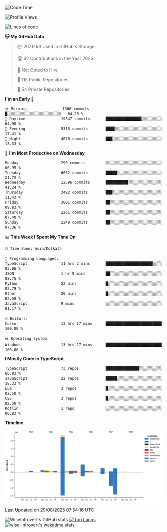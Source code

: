 <!--START_SECTION:waka-->
![Code Time](http://img.shields.io/badge/Code%20Time-2%2C467%20hrs%2056%20mins-blue)

![Profile Views](http://img.shields.io/badge/Profile%20Views-0-blue)

![Lines of code](https://img.shields.io/badge/From%20Hello%20World%20I%27ve%20Written-4.1%20million%20lines%20of%20code-blue)

**🐱 My GitHub Data** 

> 📦 207.9 kB Used in GitHub's Storage 
 > 
> 🏆 62 Contributions in the Year 2025
 > 
> 🚫 Not Opted to Hire
 > 
> 📜 115 Public Repositories 
 > 
> 🔑 54 Private Repositories 
 > 
**I'm an Early 🐤** 

```text
🌞 Morning                1306 commits        █░░░░░░░░░░░░░░░░░░░░░░░░   04.28 % 
🌆 Daytime                19847 commits       ████████████████░░░░░░░░░   64.98 % 
🌃 Evening                5318 commits        ████░░░░░░░░░░░░░░░░░░░░░   17.41 % 
🌙 Night                  4070 commits        ███░░░░░░░░░░░░░░░░░░░░░░   13.33 % 
```
📅 **I'm Most Productive on Wednesday** 

```text
Monday                   290 commits         ░░░░░░░░░░░░░░░░░░░░░░░░░   00.95 % 
Tuesday                  6652 commits        █████░░░░░░░░░░░░░░░░░░░░   21.78 % 
Wednesday                12596 commits       ██████████░░░░░░░░░░░░░░░   41.24 % 
Thursday                 3492 commits        ███░░░░░░░░░░░░░░░░░░░░░░   11.43 % 
Friday                   3001 commits        ██░░░░░░░░░░░░░░░░░░░░░░░   09.83 % 
Saturday                 2261 commits        ██░░░░░░░░░░░░░░░░░░░░░░░   07.40 % 
Sunday                   2249 commits        ██░░░░░░░░░░░░░░░░░░░░░░░   07.36 % 
```


📊 **This Week I Spent My Time On** 

```text
🕑︎ Time Zone: Asia/Kolkata

💬 Programming Languages: 
TypeScript               11 hrs 2 mins       █████████████████████░░░░   83.06 % 
JSON                     1 hr 9 mins         ██░░░░░░░░░░░░░░░░░░░░░░░   08.75 % 
Python                   22 mins             █░░░░░░░░░░░░░░░░░░░░░░░░   02.79 % 
Other                    20 mins             █░░░░░░░░░░░░░░░░░░░░░░░░   02.58 % 
JavaScript               9 mins              ░░░░░░░░░░░░░░░░░░░░░░░░░   01.17 % 

🔥 Editors: 
Cursor                   13 hrs 17 mins      █████████████████████████   100.00 % 

💻 Operating System: 
Windows                  13 hrs 17 mins      █████████████████████████   100.00 % 
```

**I Mostly Code in TypeScript** 

```text
TypeScript               73 repos            ███████████████░░░░░░░░░░   60.83 % 
JavaScript               22 repos            █████░░░░░░░░░░░░░░░░░░░░   18.33 % 
Lua                      3 repos             █░░░░░░░░░░░░░░░░░░░░░░░░   02.50 % 
CSS                      3 repos             █░░░░░░░░░░░░░░░░░░░░░░░░   02.50 % 
Kotlin                   1 repo              ░░░░░░░░░░░░░░░░░░░░░░░░░   00.83 % 
```



**Timeline**

![Lines of Code chart](https://raw.githubusercontent.com/wise-introvert/wise-introvert/master/assets/bar_graph.png)


 Last Updated on 29/08/2025 07:54:16 UTC
<!--END_SECTION:waka-->

![WiseIntrovert's GitHub stats](https://github-readme-stats.vercel.app/api?username=wise-introvert&count_private=true&show_icons=true)
[![Top Langs](https://github-readme-stats.vercel.app/api/top-langs/?username=wise-introvert&langs_count=10)](https://github.com/anuraghazra/github-readme-stats)
[![wise-introvert's wakatime stats](https://github-readme-stats.vercel.app/api/wakatime?username=wiseintrovert)](https://github.com/anuraghazra/github-readme-stats)
